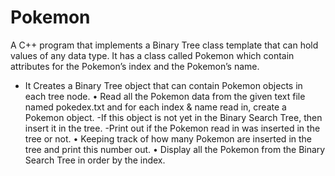 # Pokemon

A C++ program that implements a Binary Tree class template that can hold values of any data type. 
It has a class called Pokemon which contain attributes for the Pokemon’s index and the Pokemon’s name. 

- It Creates a Binary Tree object that can contain Pokemon objects in each tree node.
• Read all the Pokemon data from the given text file named pokedex.txt and for each index & name read in, create a Pokemon object. 
    -If this object is not yet in the Binary Search Tree, then insert it in the tree. 
    -Print out if the Pokemon read in was inserted in the tree or not.
• Keeping track of how many Pokemon are inserted in the tree and print this number out.
• Display all the Pokemon from the Binary Search Tree in order by the index.

